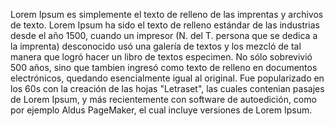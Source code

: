 Lorem Ipsum es simplemente el texto de relleno de las imprentas y archivos de texto. Lorem Ipsum ha sido
 el texto de relleno estándar de las industrias desde el año 1500, cuando un impresor (N. del T. persona 
 que se dedica a la imprenta) desconocido usó una galería de textos y los mezcló de tal manera que logró 
 hacer un libro de textos especimen. No sólo sobrevivió 500 años, sino que tambien ingresó como texto de 
 relleno en documentos electrónicos, quedando esencialmente igual al original. Fue popularizado en los 60s 
 con la creación de las hojas "Letraset", las cuales contenian pasajes de Lorem Ipsum, y más recientemente 
 con software de autoedición, como por ejemplo Aldus PageMaker, el cual incluye versiones de Lorem Ipsum.